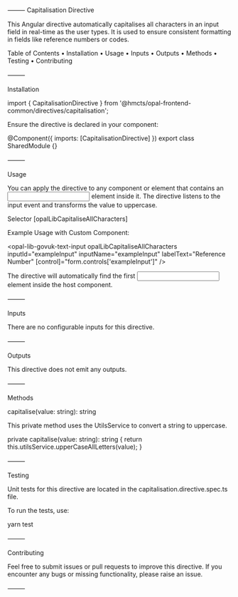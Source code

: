 ⸻
Capitalisation Directive

This Angular directive automatically capitalises all characters in an input field in real-time as the user types. It is used to ensure consistent formatting in fields like reference numbers or codes.

Table of Contents
• Installation
• Usage
• Inputs
• Outputs
• Methods
• Testing
• Contributing

⸻

Installation

import { CapitalisationDirective } from '@hmcts/opal-frontend-common/directives/capitalisation';

Ensure the directive is declared in your component:

@Component({
imports: [CapitalisationDirective]
})
export class SharedModule {}

⸻

Usage

You can apply the directive to any component or element that contains an <input> element inside it. The directive listens to the input event and transforms the value to uppercase.

Selector
[opalLibCapitaliseAllCharacters]

Example Usage with Custom Component:

<opal-lib-govuk-text-input
opalLibCapitaliseAllCharacters
inputId="exampleInput"
inputName="exampleInput"
labelText="Reference Number"
[control]="form.controls['exampleInput']"
/>

The directive will automatically find the first <input> element inside the host component.

⸻

Inputs

There are no configurable inputs for this directive.

⸻

Outputs

This directive does not emit any outputs.

⸻

Methods

capitalise(value: string): string

This private method uses the UtilsService to convert a string to uppercase.

private capitalise(value: string): string {
return this.utilsService.upperCaseAllLetters(value);
}

⸻

Testing

Unit tests for this directive are located in the capitalisation.directive.spec.ts file.

To run the tests, use:

yarn test

⸻

Contributing

Feel free to submit issues or pull requests to improve this directive. If you encounter any bugs or missing functionality, please raise an issue.

⸻
